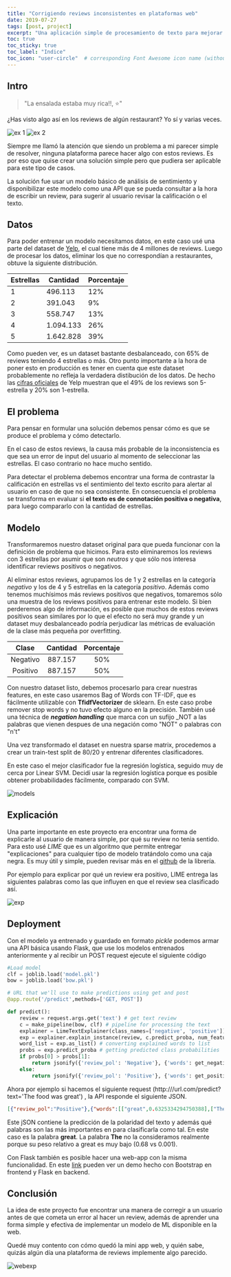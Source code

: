 ```yaml
---
title: "Corrigiendo reviews inconsistentes en plataformas web"
date: 2019-07-27
tags: [post, project]
excerpt: "Una aplicación simple de procesamiento de texto para mejorar la calidad de reviews en plataformas web"
toc: true
toc_sticky: true
toc_label: "Indice"
toc_icon: "user-circle"  # corresponding Font Awesome icon name (without fa prefix)
---
```


## Intro

> "La ensalada estaba muy rica!!, ⭐️" 

¿Has visto algo así en los reviews de algún restaurant? Yo sí y varias veces.

![ex 1](https://i.imgur.com/mVnZ01P.png) 
![ex 2](https://i.imgur.com/gMtFQSU.png)


Siempre me llamó la atención que siendo un problema a mi parecer simple de resolver, ninguna plataforma parece hacer algo con estos reviews. Es por eso que quise crear una solución simple pero que pudiera ser aplicable para este tipo de casos.

La solución fue usar un modelo básico de análisis de sentimiento y disponibilizar este modelo como una API que se pueda consultar a la hora de escribir un review, para sugerir al usuario revisar la calificación o el texto.


## Datos

Para poder entrenar un modelo necesitamos datos, en este caso usé una parte del dataset de [Yelp](https://www.yelp.com/dataset), el cual tiene más de 4 millones de reviews. Luego de procesar los datos, eliminar los que no correspondían a restaurantes, obtuve la siguiente distribución.

| Estrellas | Cantidad | Porcentaje |
|-------|--------|---------|
| 1     | 496.113   | 12%   |
| 2     | 391.043  | 9%   |
| 3     | 558.747 | 13%  |
| 4     | 1.094.133  | 26%  |
| 5     |  1.642.828  | 39%   |

Como pueden ver, es un dataset bastante desbalanceado, con 65% de reviews teniendo 4 estrellas o más. Otro punto importante a la hora de poner esto en producción es tener en cuenta que este dataset probablemente no refleja la verdadera distibución de los datos. De hecho las [cifras oficiales](https://www.yelp.com/factsheet) de Yelp muestran que el 49% de los reviews son 5-estrella y 20% son 1-estrella. 

## El problema

Para pensar en formular una solución debemos pensar cómo es que se produce el problema y cómo detectarlo. 

En el caso de estos reviews, la causa más probable de la inconsistencia es que sea un error de input del usuario al momento de seleccionar las estrellas. El caso contrario no hace mucho sentido.

Para detectar el problema debemos encontrar una forma de contrastar la calificación en estrellas vs el sentimiento del texto escrito para alertar al usuario en caso de que no sea consistente. En consecuencia el problema se transforma en evaluar si **el texto es de connotación positiva o negativa**, para luego compararlo con la cantidad de estrellas.

## Modelo

Transformaremos nuestro dataset original para que pueda funcionar con la definición de problema que hicimos. Para esto eliminaremos los reviews con 3 estrellas por asumir que son *neutros* y que sólo nos interesa identificar reviews positivos o negativos. 

Al eliminar estos reviews, agrupamos los de 1 y 2 estrellas en la categoría *negativo* y los de 4 y 5 estrellas en la categoría *positivo*. Además como tenemos muchísimos más reviews positivos que negativos, tomaremos sólo una muestra de los reviews positivos para entrenar este modelo. Si bien perderemos algo de información, es posible que muchos de estos reviews positivos sean similares por lo que el efecto no será muy grande y un dataset muy desbalanceado podría perjudicar las métricas de evaluación de la clase más pequeña por overfitting.


|   Clase  | Cantidad | Porcentaje |
|:--------:|:--------:|:----------:|
| Negativo |   887.157 |     50%    |
| Positivo |   887.157 |     50%    |

Con nuestro dataset listo, debemos procesarlo para crear nuestras features, en este caso usaremos Bag of Words con TF-IDF, que es fácilmente utilizable con **TfidfVectorizer** de sklearn. En este caso probe remover stop words y no tuvo efecto alguno en la precisión. También usé una técnica de ***negation handling*** que marca con un sufijo _NOT a las palabras que vienen despues de una negación como "NOT" o palabras con "n't"

Una vez transformado el dataset en nuestra sparse matrix, procedemos a crear un train-test split de 80/20 y entrenar diferentes clasificadores.

En este caso el mejor clasificador fue la regresión logística, seguido muy de cerca por Linear SVM. Decidí usar la regresión logística porque es posible obtener probabilidades fácilmente, comparado con SVM.

![models](https://i.imgur.com/QYukkdL.png)

## Explicación

Una parte importante en este proyecto era encontrar una forma de explicarle al usuario de manera simple, por qué su review no tenia sentido. Para esto usé *LIME* que es un algoritmo que permite entregar "explicaciones" para cualquier tipo de modelo tratándolo como una caja negra. Es muy útil y simple, pueden revisar más en el [github](https://github.com/marcotcr/lime) de la librería.

Por ejemplo para explicar por qué un review era positivo, LIME entrega las siguientes palabras como las que influyen en que el review sea clasificado así.

![exp](https://i.imgur.com/k1yf1m9.png)



## Deployment

Con el modelo ya entrenado y guardado en formato *pickle* podemos armar una API básica usando Flask, que use los modelos entrenados anteriormente y al recibir un POST request ejecute el siguiente código

```python
#Load model
clf = joblib.load('model.pkl')
bow = joblib.load('bow.pkl')

# URL that we'll use to make predictions using get and post
@app.route('/predict',methods=['GET, POST'])

def predict():
    review = request.args.get('text') # get text review 
    c = make_pipeline(bow, clf) # pipeline for processing the text
    explainer = LimeTextExplainer(class_names=['negative', 'positive']) # creating the explanation instance
    exp = explainer.explain_instance(review, c.predict_proba, num_features=8) # explaining the model result
    word_list = exp.as_list() # converting explained words to list
    probs = exp.predict_proba # getting predicted class probabilities
    if probs[0] > probs[1]:
        return jsonify({'review_pol': 'Negative'}, {'words': get_negatives(word_list)}, {'proba': round(probs[0],2)*100}) # return JSON of negative prediction and explanation
    else:
        return jsonify({'review_pol': 'Positive'}, {'words': get_positives(word_list)}, {'proba': round(probs[1],2)*100}) # return JSON of positive prediction and explanation

```

Ahora por ejemplo si hacemos el siguiente request (http://<span></span>/url.com/predict?text='The food was great') ,  la API responde el siguiente JSON.

```json
[{"review_pol":"Positive"},{"words":[["great",0.6325334294750388],["The",0.001599870297545557]]},{"proba":100}]
```

Este jSON contiene la predicción de la polaridad del texto y además qué palabras son las más importantes en para clasificarla como tal. En este caso es la palabra **great**. La palabra **The** no la consideramos realmente porque su peso relativo a great es muy bajo (0.68 vs 0.001).

Con Flask también es posible hacer una web-app con la misma funcionalidad. En este [link](http://carancib.pythonanywhere.com/send) pueden ver un demo hecho con Bootstrap en frontend y Flask en backend.

## Conclusión

La idea de este proyecto fue encontrar una manera de corregir a un usuario antes de que cometa un error al hacer un review, además de aprender una forma simple y efectiva de implementar un modelo de ML disponible en la web. 

Quedé muy contento con cómo quedó la mini app web, y quién sabe, quizás algún día una plataforma de reviews implemente algo parecido.

![webexp](https://i.imgur.com/nafauTQ.png)
